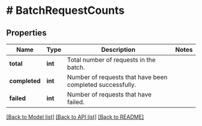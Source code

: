 # # BatchRequestCounts

## Properties

Name | Type | Description | Notes
------------ | ------------- | ------------- | -------------
**total** | **int** | Total number of requests in the batch. |
**completed** | **int** | Number of requests that have been completed successfully. |
**failed** | **int** | Number of requests that have failed. |

[[Back to Model list]](../../README.md#models) [[Back to API list]](../../README.md#endpoints) [[Back to README]](../../README.md)
